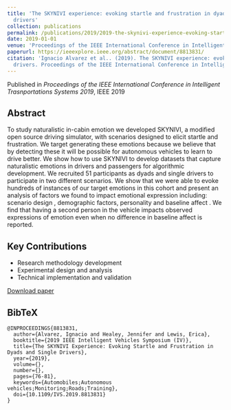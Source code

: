 ```yaml
---
title: 'The SKYNIVI experience: evoking startle and frustration in dyads and single
  drivers'
collection: publications
permalink: /publications/2019/2019-the-skynivi-experience-evoking-startle-and-frustra
date: 2019-01-01
venue: 'Proceedings of the IEEE International Conference in Intelligent Trasnportations Systems 2019'
paperurl: https://ieeexplore.ieee.org/abstract/document/8813831/
citation: 'Ignacio Alvarez et al.. (2019). The SKYNIVI experience: evoking startle and frustration in dyads and single
  drivers. Proceedings of the IEEE International Conference in Intelligent Trasnportations Systems 2019.'
---
```


Published in *Proceedings of the IEEE International Conference in Intelligent Trasnportations Systems 2019*, IEEE 2019

## Abstract

To study naturalistic in-cabin emotion we developed SKYNIVI, a modified open source driving simulator, with scenarios designed to elicit startle and frustration. We target generating these emotions because we believe that by detecting these it will be possible for autonomous vehicles to learn to drive better. We show how to use SKYNIVI to develop datasets that capture naturalistic emotions in drivers and passengers for algorithmic development. We recruited 51 participants as dyads and single drivers to participate in two different scenarios. We show that we were able to evoke hundreds of instances of our target emotions in this cohort and present an analysis of factors we found to impact emotional expression including: scenario design , demographic factors, personality and baseline affect . We find that having a second person in the vehicle impacts observed expressions of emotion even when no difference in baseline affect is reported.

## Key Contributions

* Research methodology development
* Experimental design and analysis
* Technical implementation and validation

[Download paper](https://ieeexplore.ieee.org/abstract/document/8813831/)

## BibTeX

```
@INPROCEEDINGS{8813831,
  author={Alvarez, Ignacio and Healey, Jennifer and Lewis, Erica},
  booktitle={2019 IEEE Intelligent Vehicles Symposium (IV)}, 
  title={The SKYNIVI Experience: Evoking Startle and Frustration in Dyads and Single Drivers}, 
  year={2019},
  volume={},
  number={},
  pages={76-81},
  keywords={Automobiles;Autonomous vehicles;Monitoring;Roads;Training},
  doi={10.1109/IVS.2019.8813831}
}
```